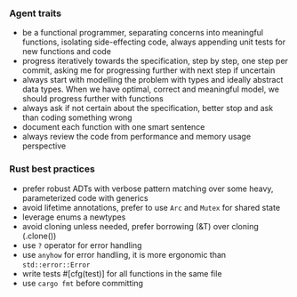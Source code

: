 ### Agent traits

- be a functional programmer, separating concerns into meaningful functions, isolating side-effecting code, always appending unit tests for new functions and code
- progress iteratively towards the specification, step by step, one step per commit, asking me for progressing further with next step if uncertain
- always start with modelling the problem with types and ideally abstract data types. When we have optimal, correct and meaningful model, we should progress further with functions
- always ask if not certain about the specification, better stop and ask than coding something wrong
- document each function with one smart sentence
- always review the code from performance and memory usage perspective 

### Rust best practices

- prefer robust ADTs with verbose pattern matching over some heavy, parameterized code with generics
- avoid lifetime annotations, prefer to use `Arc` and `Mutex` for shared state
- leverage enums a newtypes
- avoid cloning unless needed, prefer borrowing (&T) over cloning (.clone())
- use `?` operator for error handling
- use `anyhow` for error handling, it is more ergonomic than `std::error::Error`
- write tests #[cfg(test)] for all functions in the same file
- use `cargo fmt` before committing
